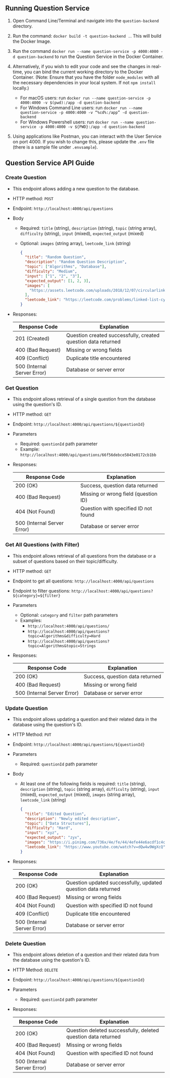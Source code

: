 ## Running Question Service

1. Open Command Line/Terminal and navigate into the `question-backend` directory.

2. Run the command: `docker build -t question-backend .`. This will build the Docker Image.

3. Run the command `docker run --name question-service -p 4000:4000 -d question-backend` to run the Question Service in the Docker Container.

4. Alternatively, if you wish to edit your code and see the changes in real-time, you can bind the current working directory to the Docker Container. (Note: Ensure that you have the folder `node_modules` with all the necessary dependencies in your local system. If not `npm install` locally.)

   - For macOS users: run `docker run --name question-service -p 4000:4000 -v $(pwd):/app -d question-backend`
   - For Windows Command Line users: run `docker run --name question-service -p 4000:4000 -v “%cd%:/app” -d question-backend`
   - For Windows Powershell users: run `docker run --name question-service -p 4000:4000 -v ${PWD}:/app -d question-backend`

5. Using applications like Postman, you can interact with the User Service on port 4000. If you wish to change this, please update the `.env` file (there is a sample file under `.envsample`).

## Question Service API Guide

### Create Question

- This endpoint allows adding a new question to the database.
- HTTP method: `POST`
- Endpoint: `http://localhost:4000/api/questions`
- Body

  - Required: `title` (string), `description` (string), `topic` (string array), `difficulty` (string), `input` (mixed), `expected_output` (mixed)
  - Optional: `images` (string array), `leetcode_link` (string)

    ```json
    {
      "title": "Random Question",
      "description": "Random Question Description",
      "topic": ["Algorithms", "Database"],
      "difficulty": "Medium",
      "input": ["1", "2", "3"],
      "expected_output": [1, 2, 3],
      "images": [
        "https://assets.leetcode.com/uploads/2018/12/07/circularlinkedlist.png"
      ],
      "leetcode_link": "https://leetcode.com/problems/linked-list-cycle/"
    }
    ```

- Responses:

  | Response Code               | Explanation                                                   |
  | --------------------------- | ------------------------------------------------------------- |
  | 201 (Created)               | Question created successfully, created question data returned |
  | 400 (Bad Request)           | Missing or wrong fields                                       |
  | 409 (Conflict)              | Duplicate title encountered                                   |
  | 500 (Internal Server Error) | Database or server error                                      |

### Get Question

- This endpoint allows retrieval of a single question from the database using the question's ID.
- HTTP method: `GET`
- Endpoint: `http://localhost:4000/api/questions/${questionId}`
- Parameters
  - Required: `questionId` path parameter
  - Example: `http://localhost:4000/api/questions/66f56debce5843e0172cb1bb`
- Responses:

  | Response Code               | Explanation                          |
  | --------------------------- | ------------------------------------ |
  | 200 (OK)                    | Success, question data returned      |
  | 400 (Bad Request)           | Missing or wrong field (question ID) |
  | 404 (Not Found)             | Question with specified ID not found |
  | 500 (Internal Server Error) | Database or server error             |

### Get All Questions (with Filter)

- This endpoint allows retrieval of all questions from the database or a subset of questions based on their topic/difficulty.
- HTTP method: `GET`
- Endpoint to get all questions: `http://localhost:4000/api/questions`
- Endpoint to filter questions: `http://localhost:4000/api/questions?${category}=${filter}`
- Parameters
  - Optional: `category` and `filter` path parameters
  - Examples:
    - `http://localhost:4000/api/questions/`
    - `http://localhost:4000/api/questions?topic=Algorithms&difficulty=Hard`
    - `http://localhost:4000/api/questions?topic=Algorithms&topic=Strings`
- Responses:

  | Response Code               | Explanation                     |
  | --------------------------- | ------------------------------- |
  | 200 (OK)                    | Success, question data returned |
  | 400 (Bad Request)           | Missing or wrong field          |
  | 500 (Internal Server Error) | Database or server error        |

### Update Question

- This endpoint allows updating a question and their related data in the database using the question's ID.
- HTTP Method: `PUT`
- Endpoint: `http://localhost:4000/api/questions/${questionId}`
- Parameters

  - Required: `questionId` path parameter

- Body

  - At least one of the following fields is required: `title` (string), `description` (string), `topic` (string array), `difficulty` (string), `input` (mixed), `expected_output` (mixed), `images` (string array), `leetcode_link` (string)

    ```json
    {
      "title": "Edited Question",
      "description": "Newly edited description",
      "topic": ["Data Structures"],
      "difficulty": "Hard",
      "input": "xyz",
      "expected_output": "zyx",
      "images": "https://i.pinimg.com/736x/4e/fe/44/4efe44e6acdf1c4cb638f9b424e28eed.jpg",
      "leetcode_link": "https://www.youtube.com/watch?v=dQw4w9WgXcQ"
    }
    ```

- Responses:

  | Response Code               | Explanation                                                   |
  | --------------------------- | ------------------------------------------------------------- |
  | 200 (OK)                    | Question updated successfully, updated question data returned |
  | 400 (Bad Request)           | Missing or wrong fields                                       |
  | 404 (Not Found)             | Question with specified ID not found                          |
  | 409 (Conflict)              | Duplicate title encountered                                   |
  | 500 (Internal Server Error) | Database or server error                                      |

### Delete Question

- This endpoint allows deletion of a question and their related data from the database using the question's ID.
- HTTP Method: `DELETE`
- Endpoint: `http://localhost:4000/api/questions/${questionId}`
- Parameters

  - Required: `questionId` path parameter

- Responses:

  | Response Code               | Explanation                                                   |
  | --------------------------- | ------------------------------------------------------------- |
  | 200 (OK)                    | Question deleted successfully, deleted question data returned |
  | 400 (Bad Request)           | Missing or wrong fields                                       |
  | 404 (Not Found)             | Question with specified ID not found                          |
  | 500 (Internal Server Error) | Database or server error                                      |
